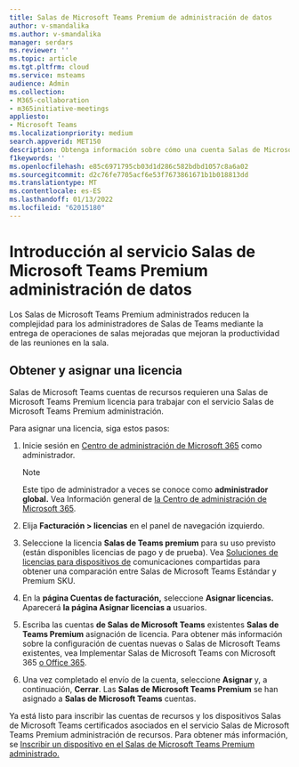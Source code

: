```yaml
---
title: Salas de Microsoft Teams Premium de administración de datos
author: v-smandalika
ms.author: v-smandalika
manager: serdars
ms.reviewer: ''
ms.topic: article
ms.tgt.pltfrm: cloud
ms.service: msteams
audience: Admin
ms.collection:
- M365-collaboration
- m365initiative-meetings
appliesto:
- Microsoft Teams
ms.localizationpriority: medium
search.appverid: MET150
description: Obtenga información sobre cómo una cuenta Salas de Microsoft Teams obtiene una licencia para obtener acceso al Salas de Microsoft Teams de administración premium.
f1keywords: ''
ms.openlocfilehash: e85c6971795cb03d1d286c582bdbd1057c8a6a02
ms.sourcegitcommit: d2c76fe7705acf6e53f7673861671b1b018813dd
ms.translationtype: MT
ms.contentlocale: es-ES
ms.lasthandoff: 01/13/2022
ms.locfileid: "62015180"
---
```

# <a name="getting-started-with-microsoft-teams-rooms-premium-managed-service"></a>Introducción al servicio Salas de Microsoft Teams Premium administración de datos

Los Salas de Microsoft Teams Premium administrados reducen la complejidad para los administradores de Salas de Teams mediante la entrega de operaciones de salas mejoradas que mejoran la productividad de las reuniones en la sala.

## <a name="obtain-and-assign-a-license"></a>Obtener y asignar una licencia

Salas de Microsoft Teams cuentas de recursos requieren una Salas de Microsoft Teams Premium licencia para trabajar con el servicio Salas de Microsoft Teams Premium administración.

Para asignar una licencia, siga estos pasos:

1. Inicie sesión en [Centro de administración de Microsoft 365](https://admin.microsoft.com) como administrador.

    > [!NOTE]
    > Este tipo de administrador a veces se conoce como **administrador global.** Vea Información general de [la Centro de administración de Microsoft 365](/microsoft-365/business-video/admin-center-overview).

2. Elija **Facturación > licencias** en el panel de navegación izquierdo.
3. Seleccione la licencia **Salas de Teams premium** para su uso previsto (están disponibles licencias de pago y de prueba). Vea [Soluciones de licencias para dispositivos de](rooms-licensing.md) comunicaciones compartidas para obtener una comparación entre Salas de Microsoft Teams Estándar y Premium SKU.
4. En la **página Cuentas de facturación,** seleccione **Asignar licencias.** Aparecerá **la página Asignar licencias a** usuarios.
5. Escriba las cuentas **de Salas de Microsoft Teams** existentes **Salas de Teams Premium** asignación de licencia. Para obtener más información sobre la configuración de cuentas nuevas o Salas de Microsoft Teams existentes, vea Implementar Salas de Microsoft Teams con Microsoft 365 [o Office 365](with-office-365.md).
6. Una vez completado el envío de la cuenta, seleccione **Asignar** y, a continuación, **Cerrar**. Las **Salas de Microsoft Teams Premium** se han asignado a **Salas de Microsoft Teams** cuentas.

Ya está listo para inscribir las cuentas de recursos y los dispositivos Salas de Microsoft Teams certificados asociados en el servicio Salas de Microsoft Teams Premium administración de recursos. Para obtener más información, se [Inscribir un dispositivo en el Salas de Microsoft Teams Premium administrado.](enrolling-mtrp-managed-service.md)
